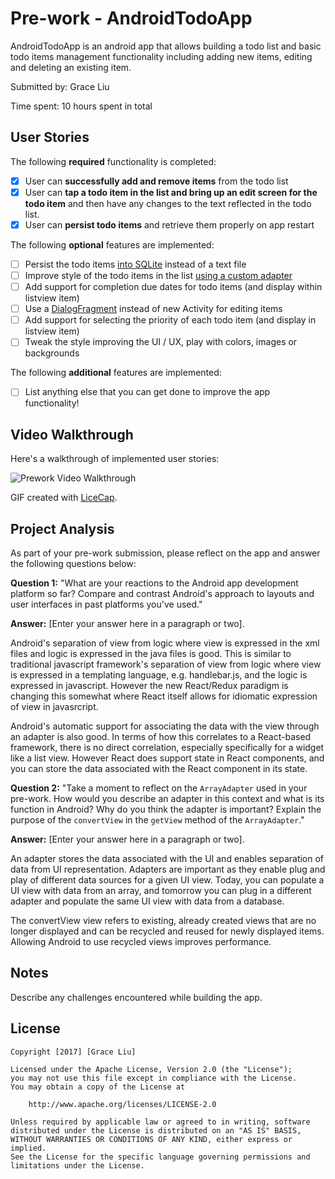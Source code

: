 # Pre-work - AndroidTodoApp

AndroidTodoApp is an android app that allows building a todo list and basic todo items management functionality including adding new items, editing and deleting an existing item.

Submitted by: Grace Liu

Time spent: 10 hours spent in total

## User Stories

The following **required** functionality is completed:

* [x] User can **successfully add and remove items** from the todo list
* [x] User can **tap a todo item in the list and bring up an edit screen for the todo item** and then have any changes to the text reflected in the todo list.
* [x] User can **persist todo items** and retrieve them properly on app restart

The following **optional** features are implemented:

* [ ] Persist the todo items [into SQLite](http://guides.codepath.com/android/Persisting-Data-to-the-Device#sqlite) instead of a text file
* [ ] Improve style of the todo items in the list [using a custom adapter](http://guides.codepath.com/android/Using-an-ArrayAdapter-with-ListView)
* [ ] Add support for completion due dates for todo items (and display within listview item)
* [ ] Use a [DialogFragment](http://guides.codepath.com/android/Using-DialogFragment) instead of new Activity for editing items
* [ ] Add support for selecting the priority of each todo item (and display in listview item)
* [ ] Tweak the style improving the UI / UX, play with colors, images or backgrounds

The following **additional** features are implemented:

* [ ] List anything else that you can get done to improve the app functionality!

## Video Walkthrough

Here's a walkthrough of implemented user stories:

<img src='https://github.com/graceliu/AndroidTodoApp/demos/prework.gif' title='Prework Video Walkthrough' width='' alt='Prework Video Walkthrough' />

GIF created with [LiceCap](http://www.cockos.com/licecap/).

## Project Analysis

As part of your pre-work submission, please reflect on the app and answer the following questions below:

**Question 1:** "What are your reactions to the Android app development platform so far? Compare and contrast Android's approach to layouts and user interfaces in past platforms you've used."

**Answer:** [Enter your answer here in a paragraph or two].

Android's separation of view from logic where view is expressed in the xml files and logic is expressed in the java files is good.  This is similar to traditional javascript framework's separation of view from logic where view is expressed in a templating language, e.g. handlebar.js, and the logic is expressed in javascript.  However the new React/Redux paradigm is changing this somewhat where React itself allows for idiomatic expression of view in javasrcript.

Android's automatic support for associating the data with the view through an adapter is also good.  In terms of how this correlates to a React-based framework, there is no direct correlation, especially specifically for a widget like a list view.  However React does support state in React components, and you can store the data associated with the React component in its state.

**Question 2:** "Take a moment to reflect on the `ArrayAdapter` used in your pre-work. How would you describe an adapter in this context and what is its function in Android? Why do you think the adapter is important? Explain the purpose of the `convertView` in the `getView` method of the `ArrayAdapter`."

**Answer:** [Enter your answer here in a paragraph or two].

An adapter stores the data associated with the UI and enables separation of data from UI representation.  Adapters are important as they enable plug and play of different data sources for a given UI view.  Today, you can populate a UI view with data from an array, and tomorrow you can plug in a different adapter and populate the same UI view with data from a database.

The convertView view refers to existing, already created views that are no longer displayed and can be recycled and reused for newly displayed items.  Allowing Android to use recycled views improves performance.

## Notes

Describe any challenges encountered while building the app.

## License

    Copyright [2017] [Grace Liu]

    Licensed under the Apache License, Version 2.0 (the "License");
    you may not use this file except in compliance with the License.
    You may obtain a copy of the License at

        http://www.apache.org/licenses/LICENSE-2.0

    Unless required by applicable law or agreed to in writing, software
    distributed under the License is distributed on an "AS IS" BASIS,
    WITHOUT WARRANTIES OR CONDITIONS OF ANY KIND, either express or implied.
    See the License for the specific language governing permissions and
    limitations under the License.